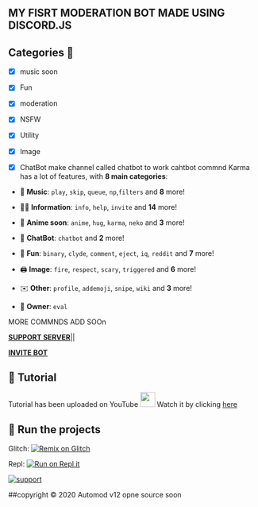 ## MY FISRT MODERATION BOT MADE USING DISCORD.JS 

## Categories 📑

- [x] music soon

- [x] Fun

- [x] moderation

- [x] NSFW

- [x] Utility

- [X] Image

- [X] ChatBot 
make channel called chatbot to work cahtbot commnd
Karma has a lot of features, with **8 main categories**:

*   🎵 **Music**: `play`, `skip`, `queue`, `np`,`filters` and **8** more! 

*   👩‍💼 **Information**: `info`, `help`, `invite` and **14** more! 

*   🚓 **Anime soon**: `anime`, `hug`, `karma`, `neko` and **3** more! 

*   🤖 **ChatBot**: `chatbot` and **2** more! 

*   👻 **Fun**: `binary`, `clyde`, `comment`, `eject`, `iq`, `reddit` and **7** more!

*   🖨️ **Image**: `fire`, `respect`, `scary`, `triggered` and **6** more! 

*   ✉️ **Other**: `profile`, `addemoji`, `snipe`, `wiki` and **3** more!

*   👑 **Owner**: `eval`


MORE COMMNDS ADD SOOn 

**[SUPPORT SERVER](https://discord.gg/RJ2SRN2cVu)**||

**[INVITE BOT](https://discord.com/api/oauth2/authorize?client_id=744597377406599188&permissions=8&scope=bot)**



## 📝 Tutorial

Tutorial has been uploaded on YouTube <img src="https://www.youtube.com/about/static/svgs/icons/brand-resources/YouTube_icon_full-color.svg?cache=f2ec7a5" width="30px"> Watch it by clicking [here](https://youtu.be/TXzZABndSj8)




## 💨 Run the projects

Glitch: [![Remix on Glitch](https://cdn.glitch.com/2703baf2-b643-4da7-ab91-7ee2a2d00b5b%2Fremix-button.svg)](https://glitch.com/edit/#!/import/github/Khanmanan/automod-bot)

Repl: [![Run on Repl.it](https://repl.it/badge/github/Khanmanan/automod-bot)](https://repl.it/github/Khanmanan/automod-bot)

[![support](https://discordapp.com/api/guilds/787315610102530048/embed.png?style=banner2)](https://dsc.gg/kmdevs)

##copyright ©️ 2020 Automod v12 opne source soon
